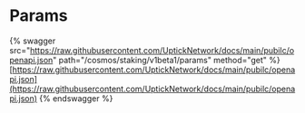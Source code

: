 # Params

{% swagger src="https://raw.githubusercontent.com/UptickNetwork/docs/main/pubilc/openapi.json" path="/cosmos/staking/v1beta1/params" method="get" %}
[https://raw.githubusercontent.com/UptickNetwork/docs/main/pubilc/openapi.json](https://raw.githubusercontent.com/UptickNetwork/docs/main/pubilc/openapi.json)
{% endswagger %}
